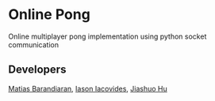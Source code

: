 # Online Pong
Online multiplayer pong implementation using python socket communication

## Developers
[Matias Barandiaran](https://github.com/m4mbo), [Iason Iacovides](https://github.com/Ia50nas), [Jiashuo Hu](https://github.com/JS5Hu)

